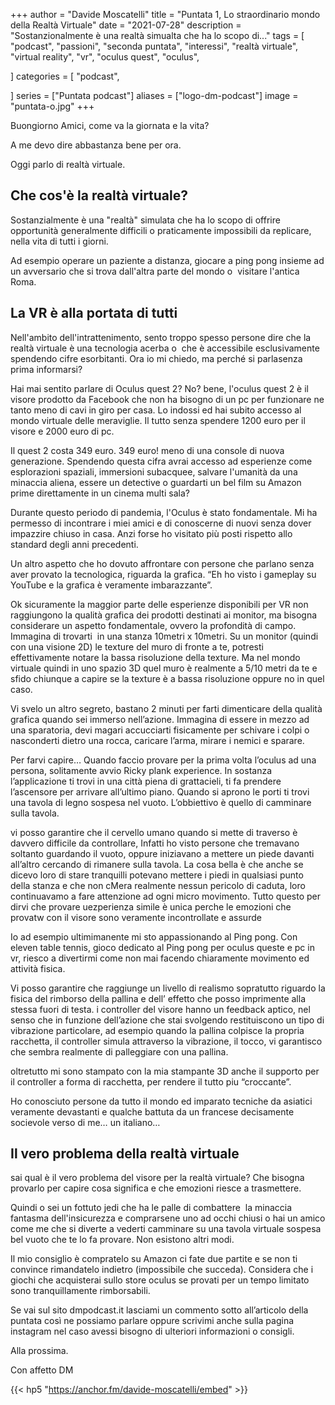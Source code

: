 +++
author = "Davide Moscatelli"
title = "Puntata 1, Lo straordinario mondo della Realtà Virtuale"
date = "2021-07-28"
description = "Sostanzionalmente è una realtà simualta che ha lo scopo di..."
tags = [
    "podcast",
    "passioni",
    "seconda puntata",
    "interessi",
    "realtà virtuale",
    "virtual reality",
    "vr",
    "oculus quest",
    "oculus",

]
categories = [
    "podcast",

]
series = ["Puntata podcast"]
aliases = ["logo-dm-podcast"]
image = "puntata-o.jpg"
+++

Buongiorno Amici, come va la giornata e la vita?

A me devo dire abbastanza bene per ora.

Oggi parlo di realtà virtuale.
<!--more-->

## Che cos'è la realtà virtuale?

Sostanzialmente è una "realtà" simulata che ha lo scopo di offrire opportunità generalmente difficili o praticamente impossibili da replicare, nella vita di tutti i giorni.

Ad esempio operare un paziente a distanza, giocare a ping pong insieme ad un avversario che si trova dall'altra parte del mondo o  visitare l'antica Roma.

## La VR è alla portata di tutti

Nell'ambito dell'intrattenimento, sento troppo spesso persone dire che la realtà virtuale è una tecnologia acerba o  che è accessibile esclusivamente spendendo cifre esorbitanti.
Ora io mi chiedo, ma perché si parlasenza prima informarsi?

Hai mai sentito parlare di Oculus quest 2? No?
bene, l'oculus quest 2 è il visore prodotto da Facebook che non ha bisogno di un pc per funzionare ne tanto meno di cavi in giro per casa. Lo indossi ed hai subito accesso al mondo virtuale delle meraviglie. Il tutto senza spendere 1200 euro per il visore e 2000 euro di pc.

Il quest 2 costa 349 euro. 349 euro! meno di una console di nuova generazione.
Spendendo questa cifra avrai accesso ad esperienze come esplorazioni spaziali, immersioni subacquee, salvare l'umanità da una minaccia aliena, essere un detective o guardarti un bel film su Amazon prime direttamente in un cinema multi sala?

Durante questo periodo di pandemia, l'Oculus è stato fondamentale. Mi ha permesso di incontrare i miei amici e di conoscerne di nuovi senza dover impazzire chiuso in casa. Anzi forse ho visitato più posti rispetto allo standard degli anni precedenti.

Un altro aspetto che ho dovuto affrontare con persone che parlano senza aver provato la tecnologica, riguarda la grafica. “Eh ho visto i gameplay su YouTube e la grafica è veramente imbarazzante”.

Ok sicuramente la maggior parte delle esperienze disponibili per VR non raggiungono la qualità grafica dei prodotti destinati ai monitor, ma bisogna considerare un aspetto fondamentale, ovvero la profondità di campo.
Immagina di trovarti  in una stanza 10metri x 10metri. Su un monitor (quindi con una visione 2D) le texture del muro di fronte a te, potresti effettivamente notare la bassa risoluzione della texture. Ma nel mondo virtuale quindi in uno spazio 3D quel muro è realmente a 5/10 metri da te e sfido chiunque a capire se la texture è a bassa risoluzione oppure no in quel caso.

Vi svelo un altro segreto, bastano 2 minuti per farti dimenticare della qualità grafica quando sei immerso nell’azione. Immagina di essere in mezzo ad una sparatoria, devi magari accucciarti fisicamente per schivare i colpi o nasconderti dietro una rocca, caricare l’arma, mirare i nemici e sparare.

Per farvi capire… Quando faccio provare per la prima volta l’oculus ad una persona, solitamente avvio Ricky plank experience.
In sostanza l’applicazione ti trovi in una città piena di grattacieli, ti fa prendere l’ascensore per arrivare all’ultimo piano. Quando si aprono le porti ti trovi una tavola di legno sospesa nel vuoto. L’obbiettivo è quello di camminare sulla tavola.

vi posso garantire che il cervello umano quando si mette di traverso è davvero difficile da controllare,
Infatti ho visto persone che tremavano soltanto guardando il vuoto, oppure iniziavano a mettere un piede davanti all’altro cercando di rimanere sulla tavola. La cosa bella è che anche se dicevo loro di stare tranquilli potevano mettere i piedi in qualsiasi punto della stanza e che non cMera realmente nessun pericolo di caduta, loro continuavamo a fare attenzione ad ogni micro movimento. Tutto questo per dirvi che provare uezperienza simile è unica perche le emozioni che provatw con il visore sono veramente incontrollate e assurde


Io ad esempio ultimimanente mi sto appassionando al Ping pong. Con eleven table tennis, gioco dedicato al Ping pong per oculus queste e pc in vr, riesco a divertirmi come non mai facendo chiaramente movimento ed attività fisica.

Vi posso garantire che raggiunge un livello di realismo sopratutto riguardo la fisica del rimborso della pallina e dell’ effetto che posso imprimente alla stessa fuori di testa. i controller del visore hanno un feedback aptico, nel senso che in funzione dell’azione che stai svolgendo restituiscono un tipo di vibrazione particolare, ad esempio quando la pallina colpisce la propria racchetta, il controller simula attraverso la vibrazione, il tocco, vi garantisco che sembra realmente di palleggiare con una pallina.

oltretutto mi sono stampato con la mia stampante 3D anche il supporto per il controller a forma di racchetta, per rendere il tutto piu “croccante”.

 Ho conosciuto persone da tutto il mondo ed imparato tecniche da asiatici veramente devastanti e qualche battuta da un francese decisamente socievole verso di me… un italiano…

## Il vero problema della realtà virtuale

sai qual è il vero problema del visore per la realtà virtuale? Che bisogna provarlo per capire cosa significa e che emozioni riesce a trasmettere.

Quindi o sei un fottuto jedi che ha le palle di combattere  la minaccia fantasma dell'insicurezza e comprarsene uno ad occhi chiusi o hai un amico come me che si diverte a vederti camminare su una tavola virtuale sospesa bel vuoto che te lo fa provare. Non esistono altri modi.

Il mio consiglio è compratelo su Amazon ci fate due partite e se non ti convince rimandatelo indietro (impossibile che succeda). Considera che i giochi che acquisterai sullo store oculus se provati per un tempo limitato sono tranquillamente rimborsabili.

Se vai sul sito dmpodcast.it lasciami un commento sotto all’articolo della puntata così ne possiamo parlare oppure scrivimi anche sulla pagina instagram nel caso avessi bisogno di ulteriori informazioni o consigli.


 Alla prossima.

Con affetto DM

{{< hp5 "https://anchor.fm/davide-moscatelli/embed" >}}
